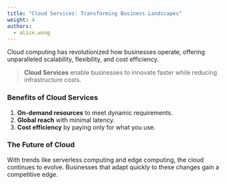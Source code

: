 ```yaml
---
title: "Cloud Services: Transforming Business Landscapes"
weight: 4
authors:
  - alice.wong
---
```


Cloud computing has revolutionized how businesses operate, offering unparalleled scalability, flexibility, and cost efficiency. 

> **Cloud Services** enable businesses to innovate faster while reducing infrastructure costs.

### Benefits of Cloud Services

1. **On-demand resources** to meet dynamic requirements.
2. **Global reach** with minimal latency.
3. **Cost efficiency** by paying only for what you use.

### The Future of Cloud

With trends like serverless computing and edge computing, the cloud continues to evolve. Businesses that adapt quickly to these changes gain a competitive edge.
